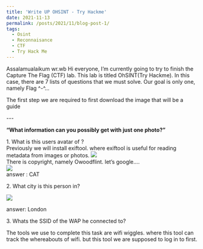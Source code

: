 ```yaml
---
title: 'Write UP OHSINT - Try Hackme'
date: 2021-11-13
permalink: /posts/2021/11/blog-post-1/
tags:
  - Osint
  - Reconnaisance
  - CTF
  - Try Hack Me
---
```

<p>Assalamualaikum wr.wb Hi everyone,
I’m currently going to try to finish the Capture The Flag (CTF) lab. This lab is titled OhSINT(Try Hackme). In this case, there are 7 lists of questions that we must solve. Our goal is only one, namely Flag ^-^…</p>

<p>The first step we are required to first download the image that will be a guide</p>
---
<p style="font-weight:bold">“What information can you possibly get with just one photo?”</p>

<p>1. What is this users avatar of ?
<br>Previously we will install exiftool. where exiftool is useful for reading metadata from images or photos.
<img src="https://miro.medium.com/max/720/1*NofoDYQGnIh9blR0vBE2Jg.webp">
<br> There is copyright, namely Owoodflint. let’s google….
<br><img src="https://miro.medium.com/max/640/1*9w6IfGb-uKMvianiJ03evg.webp">
<br> answer : CAT</p>

<p>2. What city is this person in?</p>
<img src="https://miro.medium.com/max/640/1*9i3sMdkN888NNgtW5tQU5g.webp">
<p>answer: London</p>

<p>3. Whats the SSID of the WAP he connected to?</p>
<p>The tools we use to complete this task are wifi wiggles. where this tool can track the whereabouts of wifi. but this tool we are supposed to log in to first.</p>
<p></p>
<p></p>
<p></p>

<p></p>
<p></p>
<p></p>
<p></p>
